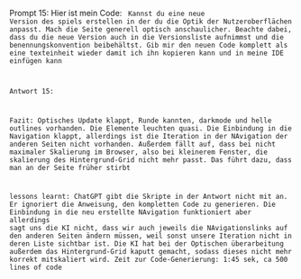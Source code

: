 Prompt 15: Hier ist mein Code: <Code it_15>
Kannst du eine neue Version des spiels erstellen in der du die Optik der Nutzeroberflächen anpasst. Mach die Seite generell optisch anschaulicher.
Beachte dabei, dass du die neue Version auch in die Versionsliste aufnimmst und die benennungskonvention beibehältst.
Gib mir den neuen Code komplett als eine texteinheit wieder damit ich ihn kopieren kann und in meine IDE einfügen kann


Antwort 15: 

Fazit: Optisches Update klappt, Runde kannten, darkmode und helle outlines vorhanden. Die Elemente leuchten quasi. Die Einbindung in die Navigation klappt, allerdings ist die Iteration in der NAvigation der anderen Seiten nicht vorhanden.
Außerdem fällt auf, dass bei nicht maximaler Skalierung im Browser, also bei kleinerem Fenster, die skalierung des Hintergrund-Grid nicht mehr passt. Das führt dazu, dass man an der Seite früher stirbt


lessons learnt: ChatGPT gibt die Skripte in der Antwort nicht mit an. Er  ignoriert die Anweisung, den kompletten Code zu generieren. Die Einbindung in die neu erstellte NAvigation funktioniert aber
allerdings sagt uns die KI nicht, dass wir auch jeweils die NAvigationslinks auf den anderen Seiten ändern müssen, weil sonst unsere Iteration nicht in deren Liste sichtbar ist.
Die KI hat bei der Optischen überarbeitung außerdem das Hintergrund-Grid kaputt gemacht, sodass dieses nicht mehr korrekt mitskaliert wird.
Zeit zur Code-Generierung: 1:45 sek, ca 500 lines of code